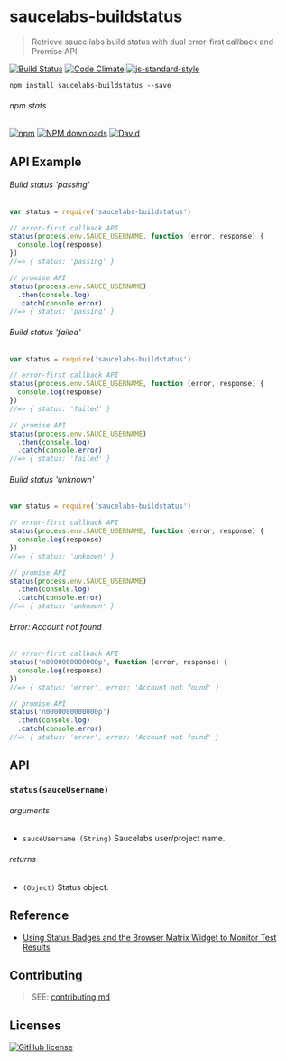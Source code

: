 # saucelabs-buildstatus
> Retrieve sauce labs build status with dual error-first callback and Promise API.

[![Build Status](http://img.shields.io/travis/wilmoore/saucelabs-buildstatus.js.svg)](https://travis-ci.org/wilmoore/saucelabs-buildstatus.js) [![Code Climate](https://codeclimate.com/github/wilmoore/saucelabs-buildstatus.js/badges/gpa.svg)](https://codeclimate.com/github/wilmoore/saucelabs-buildstatus.js) [![js-standard-style](https://img.shields.io/badge/code%20style-standard-brightgreen.svg?style=flat)](https://github.com/feross/standard)

```shell
npm install saucelabs-buildstatus --save
```

###### npm stats

[![npm](https://img.shields.io/npm/v/saucelabs-buildstatus.svg)](https://www.npmjs.org/package/saucelabs-buildstatus) [![NPM downloads](http://img.shields.io/npm/dm/saucelabs-buildstatus.svg)](https://www.npmjs.org/package/saucelabs-buildstatus) [![David](https://img.shields.io/david/wilmoore/saucelabs-buildstatus.js.svg)](https://david-dm.org/wilmoore/saucelabs-buildstatus.js)

## API Example

###### Build status 'passing'

```js
var status = require('saucelabs-buildstatus')

// error-first callback API
status(process.env.SAUCE_USERNAME, function (error, response) {
  console.log(response)
})
//=> { status: 'passing' }

// promise API
status(process.env.SAUCE_USERNAME)
  .then(console.log)
  .catch(console.error)
//=> { status: 'passing' }
```

###### Build status 'failed'

```js
var status = require('saucelabs-buildstatus')

// error-first callback API
status(process.env.SAUCE_USERNAME, function (error, response) {
  console.log(response)
})
//=> { status: 'failed' }

// promise API
status(process.env.SAUCE_USERNAME)
  .then(console.log)
  .catch(console.error)
//=> { status: 'failed' }
```

###### Build status 'unknown'

```js
var status = require('saucelabs-buildstatus')

// error-first callback API
status(process.env.SAUCE_USERNAME, function (error, response) {
  console.log(response)
})
//=> { status: 'unknown' }

// promise API
status(process.env.SAUCE_USERNAME)
  .then(console.log)
  .catch(console.error)
//=> { status: 'unknown' }
```

###### Error: Account not found

```js
// error-first callback API
status('n0000000000000p', function (error, response) {
  console.log(response)
})
//=> { status: 'error', error: 'Account not found' }

// promise API
status('n0000000000000p')
  .then(console.log)
  .catch(console.error)
//=> { status: 'error', error: 'Account not found' }
```

## API

### `status(sauceUsername)`

###### arguments

 - `sauceUsername (String)` Saucelabs user/project name.

###### returns

 - `(Object)` Status object.

## Reference

 - [Using Status Badges and the Browser Matrix Widget to Monitor Test Results]

## Contributing

> SEE: [contributing.md](contributing.md)

## Licenses

[![GitHub license](https://img.shields.io/github/license/wilmoore/saucelabs-buildstatus.js.svg)](https://github.com/wilmoore/saucelabs-buildstatus.js/blob/master/license)

[Using Status Badges and the Browser Matrix Widget to Monitor Test Results]: https://wiki.saucelabs.com/display/DOCS/Using+Status+Badges+and+the+Browser+Matrix+Widget+to+Monitor+Test+Results
